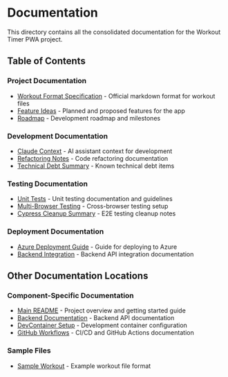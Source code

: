 # Documentation

This directory contains all the consolidated documentation for the Workout Timer PWA project.

## Table of Contents

### Project Documentation
- [Workout Format Specification](WORKOUT_FORMAT_SPEC.md) - Official markdown format for workout files
- [Feature Ideas](FEATURE_IDEAS.md) - Planned and proposed features for the app
- [Roadmap](ROADMAP.md) - Development roadmap and milestones

### Development Documentation
- [Claude Context](CLAUDE.md) - AI assistant context for development
- [Refactoring Notes](REFACTORING.md) - Code refactoring documentation
- [Technical Debt Summary](TECHNICAL_DEBT_SUMMARY.md) - Known technical debt items

### Testing Documentation
- [Unit Tests](UNIT_TESTS.md) - Unit testing documentation and guidelines
- [Multi-Browser Testing](MULTI_BROWSER_TESTING.md) - Cross-browser testing setup
- [Cypress Cleanup Summary](CYPRESS_CLEANUP_SUMMARY.md) - E2E testing cleanup notes

### Deployment Documentation
- [Azure Deployment Guide](AZURE_DEPLOYMENT_GUIDE.md) - Guide for deploying to Azure
- [Backend Integration](BACKEND_INTEGRATION.md) - Backend API integration documentation

## Other Documentation Locations

### Component-Specific Documentation
- [Main README](../README.md) - Project overview and getting started guide
- [Backend Documentation](../backend/README.md) - Backend API documentation
- [DevContainer Setup](../.devcontainer/README.md) - Development container configuration
- [GitHub Workflows](../.github/README.md) - CI/CD and GitHub Actions documentation

### Sample Files
- [Sample Workout](../sample-workout.md) - Example workout file format